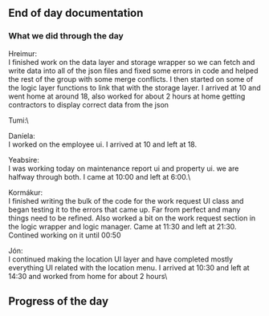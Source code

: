 ## End of day documentation

### What we did through the day 
Hreimur:\
I finished work on the data layer and storage wrapper so we can fetch and write data into all of the json files and fixed some errors in code and helped the rest of the group with some merge conflicts. I then started on some of the logic layer functions to link that with the storage layer. I arrived at 10 and went home at around 18, also worked for about 2 hours at home getting contractors to display correct data from the json

Tumi:\


Daníela:\
I worked on the employee ui. I arrived at 10 and left at 18.


Yeabsire:\
I was working today on maintenance report ui and property ui. we are halfway through both. I came at 10:00 and left at 6:00.\


Kormákur:\
I finished writing the bulk of the code for the work request UI class and began testing it to the errors that came up. Far from perfect and many things need to be refined. Also worked a bit on the work request section in the logic wrapper and logic manager. Came at 11:30 and left at 21:30. Contined working on it until 00:50


Jón:\
I continued making the location UI layer and have completed mostly everything UI related with the location menu. I arrived at 10:30 and left at 14:30 and worked from home for about 2 hours\


## Progress of the day

